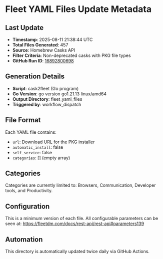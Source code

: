 # Fleet YAML Files Update Metadata

## Last Update
- **Timestamp**: 2025-08-11 21:38:44 UTC
- **Total Files Generated**: 457
- **Source**: Homebrew Casks API
- **Filter Criteria**: Non-deprecated casks with PKG file types
- **GitHub Run ID**: [16892800698](https://github.com/allenhouchins/cask2fleet/actions/runs/16892800698)

## Generation Details
- **Script**: cask2fleet (Go program)
- **Go Version**: go version go1.21.13 linux/amd64
- **Output Directory**: fleet_yaml_files
- **Triggered by**: workflow_dispatch

## File Format
Each YAML file contains:
- `url`: Download URL for the PKG installer
- `automatic_install`: false
- `self_service`: false  
- `categories`: [] (empty array)

## Categories
Categories are currently limited to: Browsers, Communication, Developer tools, and Productivity.

## Configuration
This is a minimum version of each file. All configurable parameters can be seen at:
https://fleetdm.com/docs/rest-api/rest-api#parameters139

## Automation
This directory is automatically updated twice daily via GitHub Actions.

